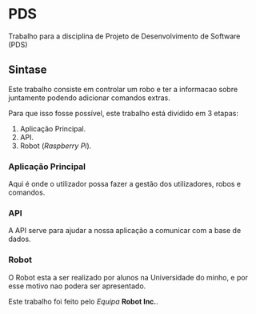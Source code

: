 # PDS

Trabalho para a disciplina de Projeto de Desenvolvimento de Software (PDS)

## Sintase

Este trabalho consiste em controlar um robo e ter a informacao sobre juntamente podendo adicionar comandos extras.

Para que isso fosse possível, este trabalho está dividido em 3 etapas:
1. Aplicação Principal.
2. API.
3. Robot (*Raspberry Pi*).

### Aplicação Principal

Aqui é onde o utilizador possa fazer a gestão dos utilizadores, robos e comandos.

### API

A API serve para ajudar a nossa aplicação a comunicar com a base de dados.

### Robot

O Robot esta a ser realizado por alunos na Universidade do minho, e por esse motivo nao podera ser apresentado.

Este trabalho foi feito pelo *Equipa* **Robot Inc.**.
